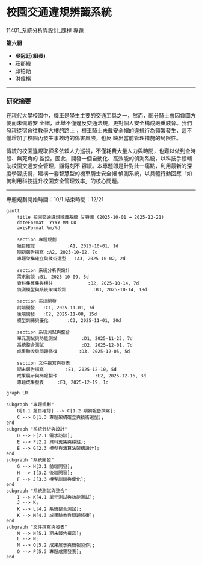 # 校園交通違規辨識系統
11401_系統分析與設計_課程 專題

**第六組**

* **吳冠廷(組長)**
* 莊郡緯
* 邱柏勛
* 洪偉棋

-----

### 研究摘要
在現代大學校園中，機車是學生主要的交通工具之一，然而，部分騎士會因貪圖方便而未佩戴安
全帽，此舉不僅違反交通法規，更對個人安全構成嚴重威脅。我們發現從宿舍往教學大樓的路上
，機車騎士未戴安全帽的違規行為頻繁發生，這不僅增加了校園內發生事故時的傷害風險，也反
映出當前管理措施的局限性。 

傳統的校園違規取締多依賴人力巡視，不僅耗費大量人力與時間，也難以做到全時段、無死角的
監控。因此，開發一個自動化、高效能的偵測系統，以科技手段輔助校園交通安全管理，顯得刻不
容緩。本專題即是針對此一痛點，利用最新的深度學習技術，建構一套智慧型的機車騎士安全帽
偵測系統，以具體行動回應「如何利用科技提升校園安全管理效率」的核心問題。 

-----

專題規劃開始時間：10/1 結束時間：12/21


```mermaid
gantt
    title 校園交通違規辨識系統 甘特圖 (2025-10-01 → 2025-12-21)
    dateFormat  YYYY-MM-DD
    axisFormat %m/%d

    section 專題規劃
    題目確認            :A1, 2025-10-01, 1d
    期初報告撰寫 :A2, 2025-10-02, 7d
    專題架構確立與技術選型   :A3, 2025-10-02, 2d

    section 系統分析與設計
    需求訪談 :B1, 2025-10-09, 5d
    資料集蒐集與標註             :B2, 2025-10-14, 7d
    偵測模型與系統架構設計          :B3, 2025-10-14, 18d

    section 系統開發
    前端開發   :C1, 2025-11-01, 7d
    後端開發   :C2, 2025-11-08, 15d
    模型訓練與優化       :C3, 2025-11-01, 20d

    section 系統測試與整合
    單元測試與功能測試         :D1, 2025-11-23, 7d
    系統整合測試              :D2, 2025-12-01, 7d
    成果驗收與問題修復        :D3, 2025-12-05, 5d

    section 文件撰寫與發表
    期末報告撰寫        :E1, 2025-12-10, 5d
    成果展示與簡報製作              :E2, 2025-12-16, 3d
    專題成果發表     :E3, 2025-12-19, 1d
```



```mermaid
graph LR

subgraph "專題規劃"
    B[1.1 題目確認] --> C[1.2 期初報告撰寫];
    C --> D[1.3 專題架構確立與技術選型];
end
subgraph "系統分析與設計"
    D --> E[2.1 需求訪談];
    E --> F[2.2 資料蒐集與標註];
    E --> G[2.3 模型與演算法架構設計];
end
subgraph "系統開發"
    G --> H[3.1 前端開發];
    H --> I[3.2 後端開發];
    F --> J[3.3 模型訓練與優化];
end
subgraph "系統測試與整合"
    I --> K[4.1 單元測試與功能測試];
    J --> K;
    K --> L[4.2 系統整合測試];
    K --> M[4.3 成果驗收與問題修復];
end
subgraph "文件撰寫與發表"
    M --> N[5.1 期末報告撰寫];
    L --> N;
    N --> O[5.2 成果展示與簡報製作];
    O --> P[5.3 專題成果發表];
end
```

